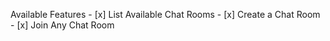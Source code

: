 Available Features
    - [x] List Available Chat Rooms
    - [x] Create a Chat Room
    - [x] Join Any Chat Room 